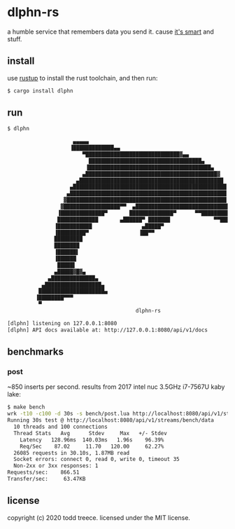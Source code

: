 # dlphn-rs

a humble service that remembers data you send it. cause [it's smart][dolphin] and stuff.

## install

use [rustup] to install the rust toolchain, and then run:

```sh
$ cargo install dlphn
```

## run

```sh
$ dlphn

                     ▄▄▄▄▄
                    ▐█████████████▄▄
                        ▀██████████████████████████████▓▄▄
                          ████████████████████████████████████▄
                         ▐███████████████████████████████████████▄
                        ▄██████████████████████████████████████████▓
                      ▄██████████████████████████████████████████████
                    ▄█████████████████████████████████████████████████
                   ▄██████████████████████████████████████████████████
                  ▓███████████████████████████████████████████████████
                 ▓██████████████████▀▀  ▄██████████████████████████████▄
                ▐██████████████▀       ██████████████▀      ▀▀███████████▓
                █████████████       ▄██████▀ ███████              ▀▀███████
               ▐███████████                ▄█████▀
               ▐█████████▀                ▐██▀▀
               █████████
               ████████
               ▐██████▌
               ▐██████
                █████▌
               ▄█████▓█▓▄
             ▄██████████████▄
           ▄██████████████████▄
          █████████████████████▄
         ▐████████▀▀▀
          ▀
                                         dlphn-rs

[dlphn] listening on 127.0.0.1:8080
[dlphn] API docs available at: http://127.0.0.1:8080/api/v1/docs
```

[dolphin]: https://www.nationalgeographic.com/news/2013/8/130806-dolphins-memories-animals-science-longest/
[rustup]: https://rustup.rs/

## benchmarks

### post

~850 inserts per second. results from 2017 intel nuc 3.5GHz i7-7567U kaby lake:

```sh
$ make bench
wrk -t10 -c100 -d 30s -s bench/post.lua http://localhost:8080/api/v1/streams/bench/data
Running 30s test @ http://localhost:8080/api/v1/streams/bench/data
  10 threads and 100 connections
  Thread Stats   Avg      Stdev     Max   +/- Stdev
    Latency   128.96ms  140.03ms   1.96s    96.39%
    Req/Sec    87.02     11.70   120.00     62.27%
  26085 requests in 30.10s, 1.87MB read
  Socket errors: connect 0, read 0, write 0, timeout 35
  Non-2xx or 3xx responses: 1
Requests/sec:    866.51
Transfer/sec:     63.47KB
```

## license

copyright (c) 2020 todd treece. licensed under the MIT license.
